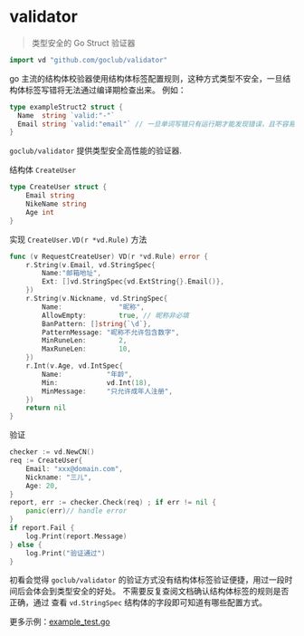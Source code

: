 # validator

> 类型安全的 Go Struct 验证器

```go
import vd "github.com/goclub/validator"
```

go 主流的结构体校验器使用结构体标签配置规则，这种方式类型不安全，一旦结构体标签写错将无法通过编译期检查出来。
例如：

```go
type exampleStruct2 struct {
  Name  string `valid:"-"`
  Email string `valid:"email"` // 一旦单词写错只有运行期才能发现错误，且不容易记住各种语法
}
```

`goclub/validator` 提供类型安全高性能的验证器.

结构体 `CreateUser`

```go
type CreateUser struct {
	Email string
	NikeName string
	Age int
}
```
实现 `CreateUser.VD(r *vd.Rule)` 方法

```go
func (v RequestCreateUser) VD(r *vd.Rule) error {
	r.String(v.Email, vd.StringSpec{
		Name:"邮箱地址",
		Ext: []vd.StringSpec{vd.ExtString{}.Email()},
	})
	r.String(v.Nickname, vd.StringSpec{
		Name:              "昵称",
		AllowEmpty:        true, // 昵称非必填
		BanPattern: []string{`\d`},
		PatternMessage: "昵称不允许包含数字",
		MinRuneLen:        2,
		MaxRuneLen:        10,
	})
	r.Int(v.Age, vd.IntSpec{
		Name:           "年龄",
		Min:            vd.Int(18),
		MinMessage:     "只允许成年人注册",
	})
	return nil
}
```

验证

```go
checker := vd.NewCN()
req := CreateUser{
    Email: "xxx@domain.com",
    Nickname: "三儿",
    Age: 20,
}
report, err := checker.Check(req) ; if err != nil {
    panic(err)// handle error
}
if report.Fail {
    log.Print(report.Message)
} else {
    log.Print("验证通过")
}
```

初看会觉得 `goclub/validator` 的验证方式没有结构体标签验证便捷，用过一段时间后会体会到类型安全的好处。
不需要反复查阅文档确认结构体标签的规则是否正确，通过 查看 `vd.StringSpec` 结构体的字段即可知道有哪些配置方式。

更多示例：[example_test.go](https://github.com/goclub/validator/blob/main/example_test.go)
